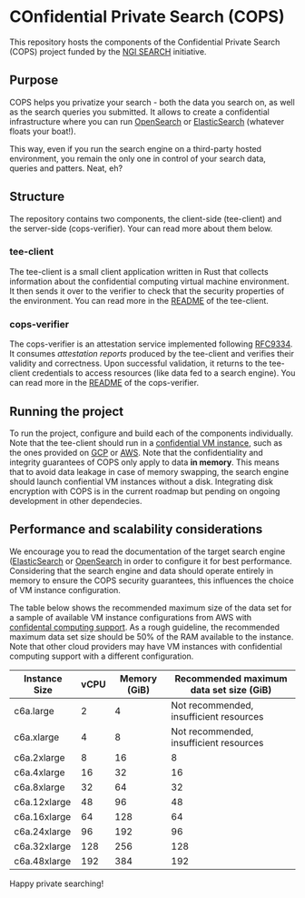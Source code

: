 # COnfidential Private Search (COPS)

This repository hosts the components of the Confidential Private Search (COPS) project
funded by the [NGI SEARCH](https://ngi.eu/ngi-projects/ngi-search/) initiative.

## Purpose
COPS helps you privatize your search - both the data you search on, as well as the search queries you submitted.
It allows to create a confidential infrastructure where you can run [OpenSearch](https://opensearch.org/)  or [ElasticSearch](https://www.elastic.co/elasticsearch) (whatever floats your boat!).

This way, even if you run the search engine on a third-party hosted environment, you remain the only one in control
of your search data, queries and patters. Neat, eh?

## Structure
The repository contains two components, the client-side (tee-client) and the server-side (cops-verifier).
Your can read more about them below.

### tee-client
The tee-client is a small client application written in Rust that collects information about the confidential computing
virtual machine environment. It then sends it over to the verifier to check that the security properties of the
environment.
You can read more in the [README](https://github.com/canarybit/COPS/blob/main/tee-client/README.md) of the tee-client.

### cops-verifier
The cops-verifier is an attestation service implemented following [RFC9334](https://datatracker.ietf.org/doc/rfc9334/).
It consumes _attestation reports_ produced by the tee-client and verifies their validity and correctness.
Upon successful validation, it returns to the tee-client credentials to access resources (like data fed to a search
engine).
You can read more in the [README](https://github.com/canarybit/COPS/blob/main/cops-verifier/README.md) of the cops-verifier.

## Running the project
To run the project, configure and build each of the components individually.
Note that the tee-client should run in a [confidential VM instance](https://en.wikipedia.org/wiki/Confidential_computing), such as the ones provided on 
[GCP](https://cloud.google.com/security/products/confidential-computing) 
or [AWS](https://docs.aws.amazon.com/AWSEC2/latest/UserGuide/sev-snp.html).
Note that the confidentiality and integrity guarantees of COPS only apply to data **in memory**.
This means that to avoid data leakage in case of memory swapping, the search engine should launch confiential VM instances without a disk.
Integrating disk encryption with COPS is in the current roadmap but pending on ongoing development in other dependecies. 

## Performance and scalability considerations

We encourage you to read the documentation of the target search engine ([ElasticSearch](https://www.elastic.co/guide/en/elasticsearch/reference/current/important-settings.html) or [OpenSearch](https://opensearch.org/docs/latest/getting-started/) in order to configure it for best performance.
Considering that the search engine and data should operate entirely in memory to ensure the COPS security guarantees, this influences the choice of VM instance configuration. 

The table below shows the recommended maximum size of the data set for a sample of available VM instance configurations from AWS with [confidental computing support](https://cloud.google.com/security/products/confidential-computing).
As a rough guideline, the recommended maximum data set size should be 50% of the RAM available to the instance.
Note that other cloud providers may have VM instances with confidential computing support with a different configuration.

| Instance Size	| vCPU | Memory (GiB) | Recommended maximum data set size (GiB) |
|---------------|------|--------------|---------------|
| c6a.large	| 2	| 4	|  Not recommended, insufficient resources | 
| c6a.xlarge |	4 |	8	| Not recommended, insufficient resources | 
| c6a.2xlarge	| 8	| 16| 	8	|   
| c6a.4xlarge	| 16	| 32		|16 |
| c6a.8xlarge |	32 |	64		| 32 |
| c6a.12xlarge | 48	| 96		|48 |
| c6a.16xlarge	| 64	| 128		| 64 |
| c6a.24xlarge	| 96	| 192		|96 |
| c6a.32xlarge	| 128	| 256		| 128 |
| c6a.48xlarge	| 192	| 384		| 192 |

Happy private searching!
